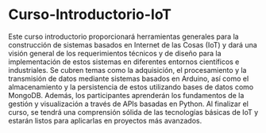 # Curso-Introductorio-IoT
Este curso introductorio proporcionará herramientas generales para la construcción de sistemas basados en Internet de las Cosas (IoT) y dará una visión general de los requerimientos técnicos y de diseño para la implementación de estos sistemas en diferentes entornos científicos e industriales.  Se cubren temas como la adquisición,  el procesamiento y la transmisión de datos mediante sistemas basados en Arduino, así como el almacenamiento y la persistencia de estos utilizando bases de datos como MongoDB. Además, los participantes aprenderán los fundamentos de la gestión y visualización a través de APIs basadas en Python.  Al finalizar el curso, se tendrá una comprensión sólida de las tecnologías básicas de IoT y estarán listos para aplicarlas en proyectos más avanzados.
